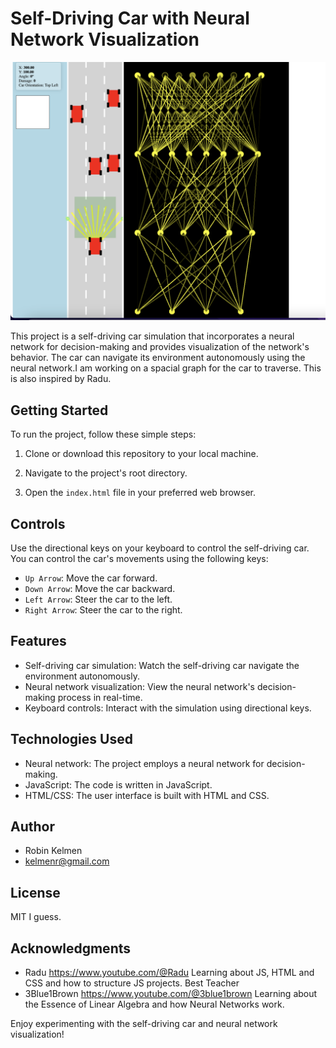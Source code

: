 # Self-Driving Car with Neural Network Visualization

![Self-Driving Car](Car.png)

This project is a self-driving car simulation that incorporates a neural network for decision-making and provides visualization of the network's behavior. The car can navigate its environment autonomously using the neural network.I am working on a spacial graph for the car to traverse. This is also inspired by Radu. 

## Getting Started

To run the project, follow these simple steps:

1. Clone or download this repository to your local machine.

2. Navigate to the project's root directory.

3. Open the `index.html` file in your preferred web browser.

## Controls

Use the directional keys on your keyboard to control the self-driving car. You can control the car's movements using the following keys:

- `Up Arrow`: Move the car forward.
- `Down Arrow`: Move the car backward.
- `Left Arrow`: Steer the car to the left.
- `Right Arrow`: Steer the car to the right.

## Features

- Self-driving car simulation: Watch the self-driving car navigate the environment autonomously.
- Neural network visualization: View the neural network's decision-making process in real-time.
- Keyboard controls: Interact with the simulation using directional keys.

## Technologies Used

- Neural network: The project employs a neural network for decision-making.
- JavaScript: The code is written in JavaScript.
- HTML/CSS: The user interface is built with HTML and CSS.

## Author

- Robin Kelmen
- kelmenr@gmail.com

## License

MIT I guess. 

## Acknowledgments

- Radu https://www.youtube.com/@Radu Learning about JS, HTML and CSS and how to structure JS projects. Best Teacher
- 3Blue1Brown https://www.youtube.com/@3blue1brown Learning about the Essence of Linear Algebra and how Neural Networks work.

Enjoy experimenting with the self-driving car and neural network visualization!

